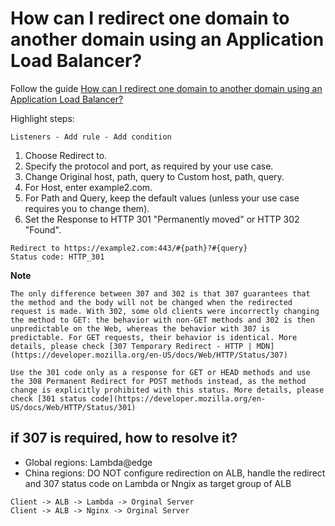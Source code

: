 # How can I redirect one domain to another domain using an Application Load Balancer? 

Follow the guide [How can I redirect one domain to another domain using an Application Load Balancer?](https://aws.amazon.com/premiumsupport/knowledge-center/elb-redirect-to-another-domain-with-alb/)

Highlight steps:

`Listeners - Add rule - Add condition`
1. Choose Redirect to.
2. Specify the protocol and port, as required by your use case.
3. Change Original host, path, query to Custom host, path, query.
4. For Host, enter example2.com.
5. For Path and Query, keep the default values (unless your use case requires you to change them).
6. Set the Response to HTTP 301 "Permanently moved" or HTTP 302 "Found".
   
```
Redirect to https://example2.com:443/#{path}?#{query}
Status code: HTTP_301
```

**Note**

`The only difference between 307 and 302 is that 307 guarantees that the method and the body will not be changed when the redirected request is made. With 302, some old clients were incorrectly changing the method to GET: the behavior with non-GET methods and 302 is then unpredictable on the Web, whereas the behavior with 307 is predictable. For GET requests, their behavior is identical. More details, please check [307 Temporary Redirect - HTTP | MDN](https://developer.mozilla.org/en-US/docs/Web/HTTP/Status/307)`

`Use the 301 code only as a response for GET or HEAD methods and use the 308 Permanent Redirect for POST methods instead, as the method change is explicitly prohibited with this status. More details, please check [301 status code](https://developer.mozilla.org/en-US/docs/Web/HTTP/Status/301)`

## if 307 is required, how to resolve it?
- Global regions: Lambda@edge
- China regions: DO NOT configure redirection on ALB, handle the redirect and 307 status code on Lambda or Nngix as target group of ALB
```
Client -> ALB -> Lambda -> Orginal Server
Client -> ALB -> Nginx -> Orginal Server
```
